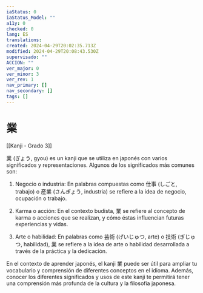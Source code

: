 ```yaml
---
iaStatus: 0
iaStatus_Model: ""
a11y: 0
checked: 0
lang: ES
translations: 
created: 2024-04-29T20:02:35.713Z
modified: 2024-04-29T20:08:43.530Z
supervisado: ""
ACCION: ""
ver_major: 0
ver_minor: 3
ver_rev: 1
nav_primary: []
nav_secondary: []
tags: []
---
```

# 業

[[Kanji - Grado 3]]

業 (ぎょう, gyou) es un kanji que se utiliza en japonés con varios significados y representaciones. Algunos de los significados más comunes son:

1. Negocio o industria: En palabras compuestas como 仕事 (しごと, trabajo) o 産業 (さんぎょう, industria) se refiere a la idea de negocio, ocupación o trabajo.

2. Karma o acción: En el contexto budista, 業 se refiere al concepto de karma o acciones que se realizan, y cómo éstas influencian futuras experiencias y vidas.

3. Arte o habilidad: En palabras como 芸術 (げいじゅつ, arte) o 技術 (ぎじゅつ, habilidad), 業 se refiere a la idea de arte o habilidad desarrollada a través de la práctica y la dedicación.

En el contexto de aprender japonés, el kanji 業 puede ser útil para ampliar tu vocabulario y comprensión de diferentes conceptos en el idioma. Además, conocer los diferentes significados y usos de este kanji te permitirá tener una comprensión más profunda de la cultura y la filosofía japonesa.
